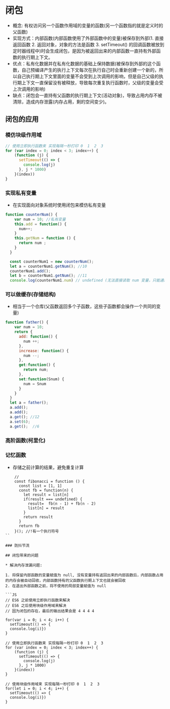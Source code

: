 <!--
 * @Author: x09898 coder_xujie@163.com
 * @Date: 2022-05-09 20:54:22
 * @LastEditors: xujie 1607526161@qq.com
 * @FilePath: \HTML-CSS-Javascript-\JAVAScript+ES6\JavaScript\JavaScript函数，作用域\闭包.md
 * @Description: 函数的闭包
-->
# 闭包

* 概念: 有权访问另一个函数作用域的变量的函数(另一个函数指的就是定义时的父函数)
* 实现方式：内部函数(内部函数使用了外部函数中的变量)被保存到外部(1. 直接返回函数 2. 返回对象，对象的方法是函数 3. setTimeout() 的回调函数被放到定时器线程中)时会生成闭包，是因为被返回出来的内部函数一直持有外部函数的执行期上下文。
* 优点：私有化数据并在私有化数据的基础上保持数据(被保存到外部的这个函数，自己预编译产生的执行上下文每次在执行自己时会重新创建一个新的，所以自己执行期上下文里面的变量不会受到上次调用的影响，但是自己父级的执行期上下文一直保留没有被释放，导致每次重复执行函数时，父级的变量会受上次调用的影响)
* 缺点：闭包会一直持有父函数的执行期上下文(活动对象)，导致占用内存不被清除，造成内存泄露(内存占用，剩的空间变少)。

## 闭包的应用

### 模仿块级作用域

```js
// 使用立即执行函数来 实现每隔一秒打印 0  1  2  3
for (var index = 0; index < 3; index++) {
    (function (j) {
      setTimeout(() => {
        console.log(j)
      }, j * 1000)
    }(index))
}
```

### 实现私有变量

* 在实现面向对象系统时使用闭包来模仿私有变量

```js
function counterNum() {
    var num = 10; //私有变量
    this.add = function() {
      num++;
    }
    this.getNum = function () {
      return num ;
    }
  }

  const counterNum1 = new counterNum();
  let a = counterNum1.getNum(); //10
  counterNum1.add();
  let b = counterNum1.getNum(); //11
  console.log(counterNum1.num) // undefined (无法直接读取 num 变量，只能通过定义的方法来操作 num 变量)

```

### 可以做缓存(存储结构)

* 相当于一个仓库(父函数返回多个子函数，这些子函数都会操作一个共同的变量)

```js
function father() {
    var num = 10;
    return {
      add: function() {
        num ++;
      },
      increase: function() {
        num --;
      },
      get:function() {
        return num;
      },
      set:function(Snum) {
        num = Snum
      }
    }
  }
  let a = father();
  a.add();
  a.add();
  a.get(); //12
  a.set(6);
  a.get();  //6
```

### 高阶函数(柯里化)

### 记忆函数

* 存储之前计算的结果，避免重复计算

```JS
    // 
    const fibonacci = function () {
      const list = [1, 1]
      const fb = function(n) {
        let result = list[n]
        if(result === undefined) {
          result=  fb(n - 1) + fb(n - 2)
          list[n] = result
        }
        return result
      }
      return fb
    }(); //!有一个执行符号
``

### 防抖节流

## 闭包带来的问题

* 解决内存泄漏问题:

1. 将保留内部函数的变量赋值为 null, 没有变量持有返回出来的内部函数后，内部函数占用的内存会被自动回收，内部函数持有的父函数执行期上下文也就会被回收
2. 在退出外部函数之前，将不使用的局部变量赋值为 null

```JS
// ES6 之前使用立即执行函数来解决
// ES6 之后使用块级作用域来解决
// 因为闭包的存在，最后的输出结果会是 4 4 4 4

for(var i = 0; i < 4; i++) {
  setTimeout(() => {
  console.log(i)})
}

// 使用立即执行函数来 实现每隔一秒打印 0  1  2  3
for (var index = 0; index < 3; index++) {
    (function (j) {
      setTimeout(() => {
        console.log(j)
      }, j * 1000)
    }(index))
}

// 使用块级作用域来 实现每隔一秒打印 0  1  2  3
for(let i = 0; i < 4; i++) {
  setTimeout(() => {
  console.log(i)})
}
```
